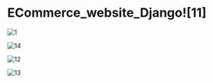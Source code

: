 # ECommerce_website_Django![11]


![1](https://user-images.githubusercontent.com/54047879/139680556-67b81caa-4518-4679-b45e-a401dc0a7d63.jpg)

![14](https://user-images.githubusercontent.com/54047879/139680827-1871fab5-a0fe-436b-835d-665f39393b44.jpg)

![12](https://user-images.githubusercontent.com/54047879/139680626-67b1a4a6-8171-4f4e-a289-c95ceee8e076.png)

![13](https://user-images.githubusercontent.com/54047879/139680642-7f0ed77f-d092-47d3-9e51-3cfb6ad67535.png)
